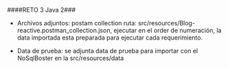####RETO 3 Java 2###
* Archivos adjuntos: postam collection ruta: src/resources/Blog-reactive.postman_collection.json,
ejecutar en el order de numeración, la data importada esta preparada para ejecutar cada requerimiento.

* Data de prueba: se adjunta data de prueba para importar con el NoSqlBoster
 en la src/resources/data
